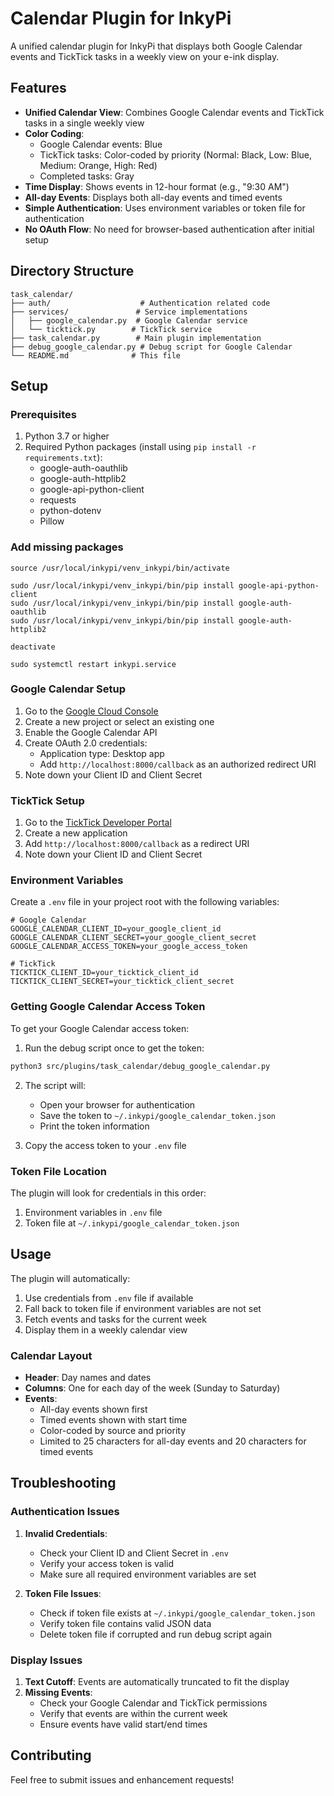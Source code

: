 # Calendar Plugin for InkyPi

A unified calendar plugin for InkyPi that displays both Google Calendar events and TickTick tasks in a weekly view on your e-ink display.

## Features

- **Unified Calendar View**: Combines Google Calendar events and TickTick tasks in a single weekly view
- **Color Coding**:
  - Google Calendar events: Blue
  - TickTick tasks: Color-coded by priority (Normal: Black, Low: Blue, Medium: Orange, High: Red)
  - Completed tasks: Gray
- **Time Display**: Shows events in 12-hour format (e.g., "9:30 AM")
- **All-day Events**: Displays both all-day events and timed events
- **Simple Authentication**: Uses environment variables or token file for authentication
- **No OAuth Flow**: No need for browser-based authentication after initial setup

## Directory Structure

```
task_calendar/
├── auth/                    # Authentication related code
├── services/               # Service implementations
│   ├── google_calendar.py  # Google Calendar service
│   └── ticktick.py        # TickTick service
├── task_calendar.py        # Main plugin implementation
├── debug_google_calendar.py # Debug script for Google Calendar
└── README.md              # This file
```

## Setup

### Prerequisites

1. Python 3.7 or higher
2. Required Python packages (install using `pip install -r requirements.txt`):
   - google-auth-oauthlib
   - google-auth-httplib2
   - google-api-python-client
   - requests
   - python-dotenv
   - Pillow

### Add missing packages
```
source /usr/local/inkypi/venv_inkypi/bin/activate
```
```
sudo /usr/local/inkypi/venv_inkypi/bin/pip install google-api-python-client
sudo /usr/local/inkypi/venv_inkypi/bin/pip install google-auth-oauthlib
sudo /usr/local/inkypi/venv_inkypi/bin/pip install google-auth-httplib2
```
```
deactivate
```
```
sudo systemctl restart inkypi.service
```

### Google Calendar Setup

1. Go to the [Google Cloud Console](https://console.cloud.google.com/)
2. Create a new project or select an existing one
3. Enable the Google Calendar API
4. Create OAuth 2.0 credentials:
   - Application type: Desktop app
   - Add `http://localhost:8000/callback` as an authorized redirect URI
5. Note down your Client ID and Client Secret

### TickTick Setup

1. Go to the [TickTick Developer Portal](https://ticktick.com/developer)
2. Create a new application
3. Add `http://localhost:8000/callback` as a redirect URI
4. Note down your Client ID and Client Secret

### Environment Variables

Create a `.env` file in your project root with the following variables:

```env
# Google Calendar
GOOGLE_CALENDAR_CLIENT_ID=your_google_client_id
GOOGLE_CALENDAR_CLIENT_SECRET=your_google_client_secret
GOOGLE_CALENDAR_ACCESS_TOKEN=your_google_access_token

# TickTick
TICKTICK_CLIENT_ID=your_ticktick_client_id
TICKTICK_CLIENT_SECRET=your_ticktick_client_secret
```

### Getting Google Calendar Access Token

To get your Google Calendar access token:

1. Run the debug script once to get the token:
```bash
python3 src/plugins/task_calendar/debug_google_calendar.py
```

2. The script will:
   - Open your browser for authentication
   - Save the token to `~/.inkypi/google_calendar_token.json`
   - Print the token information

3. Copy the access token to your `.env` file

### Token File Location

The plugin will look for credentials in this order:
1. Environment variables in `.env` file
2. Token file at `~/.inkypi/google_calendar_token.json`

## Usage

The plugin will automatically:
1. Use credentials from `.env` file if available
2. Fall back to token file if environment variables are not set
3. Fetch events and tasks for the current week
4. Display them in a weekly calendar view

### Calendar Layout

- **Header**: Day names and dates
- **Columns**: One for each day of the week (Sunday to Saturday)
- **Events**:
  - All-day events shown first
  - Timed events shown with start time
  - Color-coded by source and priority
  - Limited to 25 characters for all-day events and 20 characters for timed events

## Troubleshooting

### Authentication Issues

1. **Invalid Credentials**: 
   - Check your Client ID and Client Secret in `.env`
   - Verify your access token is valid
   - Make sure all required environment variables are set

2. **Token File Issues**:
   - Check if token file exists at `~/.inkypi/google_calendar_token.json`
   - Verify token file contains valid JSON data
   - Delete token file if corrupted and run debug script again

### Display Issues

1. **Text Cutoff**: Events are automatically truncated to fit the display
2. **Missing Events**: 
   - Check your Google Calendar and TickTick permissions
   - Verify that events are within the current week
   - Ensure events have valid start/end times

## Contributing

Feel free to submit issues and enhancement requests! 
